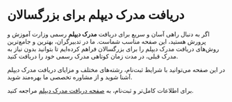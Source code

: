 # دریافت مدرک دیپلم برای بزرگسالان

اگر به دنبال راهی آسان و سریع برای دریافت **مدرک دیپلم** رسمی وزارت آموزش و پرورش هستید، این صفحه مناسب شماست. ما در تدبیرگران، بهترین و جامع‌ترین روش‌های دریافت مدرک دیپلم را برای بزرگسالان فراهم کرده‌ایم تا بتوانید بدون نیاز به مدرک قبلی، در مدت زمان کوتاهی مدرک رسمی خود را دریافت کنید.

در این صفحه می‌توانید با شرایط ثبت‌نام، رشته‌های مختلف و مزایای دریافت مدرک دیپلم آشنا شوید و از مشاوره تخصصی ما بهره‌مند شوید.

برای اطلاعات کامل‌تر و ثبت‌نام، به [صفحه دریافت مدرک دیپلم](https://tadbirgaran.co) مراجعه کنید.

